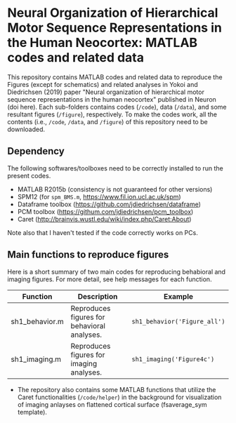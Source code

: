 # Neural Organization of Hierarchical Motor Sequence Representations in the Human Neocortex: MATLAB codes and related data

This repository contains MATLAB codes and related data to reproduce the Figures (except for schematics) and related analyses in Yokoi and Diedrichsen (2019) paper "Neural organization of hierarchical motor sequence representations in the human neocortex" published in Neuron (doi here). Each sub-folders contains codes (`/code`), data (`/data`), and some resultant figures (`/figure`), respectively. To make the codes work, all the contents (i.e., `/code`, `/data`, and `/figure`) of this repository need to be downloaded.

## Dependency
The following softwares/toolboxes need to be correctly installed to run the present codes.
- MATLAB R2015b (consistency is not guaranteed for other versions)
- SPM12 (for `spm_BMS.m`, https://www.fil.ion.ucl.ac.uk/spm)
- Dataframe toolbox (https://github.com/jdiedrichsen/dataframe)
- PCM toolbox (https://githum.com/jdiedrichsen/pcm_toolbox)
- Caret (http://brainvis.wustl.edu/wiki/index.php/Caret:About)

Note also that I haven't tested if the code correctly works on PCs.

## Main functions to reproduce figures
Here is a short summary of two main codes for reproducing behabioral and imaging figures. For more detail, see help messages for each function. 
 
|Function |Description |Example |
|----|--------|----|
|sh1_behavior.m |Reproduces figures for behavioral analyses. | `sh1_behavior('Figure_all')` |
|sh1_imaging.m |Reproduces figures for imaging analyses. | `sh1_imaging('Figure4c')` |

- The repository also contains some MATLAB functions that utilize the Caret functionalities (`/code/helper`) in the background for visualization of imaging anlayses on flattened cortical surface (fsaverage_sym template).
